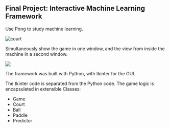 ## Final Project:  Interactive Machine Learning Framework
Use Pong to study machine learning.

![court](C:\Users\norma\HDD_Documents\BootCamp\Projects\Pong\court.png)

Simultaneously show the game in one window, and the view from inside the machine in a second window.

![](C:\Users\norma\HDD_Documents\BootCamp\Projects\Pong\machine_learning.png)

The framework was built with Python, with tkinter for the GUI.

The tkinter code is separated from the Python code.  The game logic is encapsulated in extensible Classes:

- Game
- Court
- Ball
- Paddle
- Predictor



















